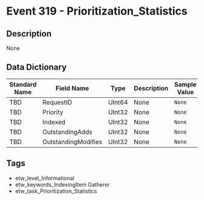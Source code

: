 # Event 319 - Prioritization_Statistics

## Description
None

## Data Dictionary
|Standard Name|Field Name|Type|Description|Sample Value|
|---|---|---|---|---|
|TBD|RequestID|UInt64|None|`None`|
|TBD|Priority|UInt32|None|`None`|
|TBD|Indexed|UInt32|None|`None`|
|TBD|OutstandingAdds|UInt32|None|`None`|
|TBD|OutstandingModifies|UInt32|None|`None`|

## Tags
* etw_level_Informational
* etw_keywords_IndexingItem Gatherer
* etw_task_Prioritization_Statistics